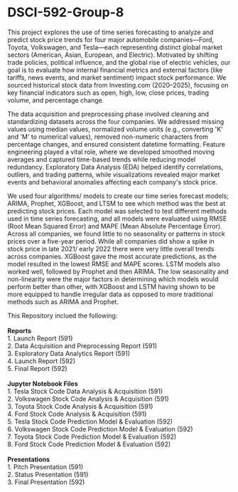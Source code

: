 # DSCI-592-Group-8
This project explores the use of time series forecasting to analyze and predict stock price trends for four major automobile companies—Ford, Toyota, Volkswagen, and Tesla—each representing distinct global market sectors (American, Asian, European, and Electric). Motivated by shifting trade policies, political influence, and the global rise of electric vehicles, our goal is to evaluate how internal financial metrics and external factors (like tariffs, news events, and market sentiment) impact stock performance. We sourced historical stock data from Investing.com (2020–2025), focusing on key financial indicators such as open, high, low, close prices, trading volume, and percentage change.

The data acquisition and preprocessing phase involved cleaning and standardizing datasets across the four companies. We addressed missing values using median values, normalized volume units (e.g., converting 'K' and 'M' to numerical values), removed non-numeric characters from percentage changes, and ensured consistent datetime formatting. Feature engineering played a vital role, where we developed smoothed moving averages and captured time-based trends while reducing model redundancy. Exploratory Data Analysis (EDA) helped identify correlations, outliers, and trading patterns, while visualizations revealed major market events and behavioral anomalies affecting each company's stock price.

We used four algorithms/ models to create our time series forecast models; ARIMA, Prophet, XGBoost, and LTSM to see which method was the best at predicting stock prices. Each model was selected to test different methods used in time series forecasting, and all models were evaluated using RMSE (Root Mean Squared Error) and MAPE (Mean Absolute Percentage Error). Across all companies, we found little to no seasonality or patterns in stock prices over a five-year period. While all companies did show a spike in stock price in late 2021/ early 2022 there were very little overall trends across companies. XGBoost gave the most accurate predictions, as the model resulted in the lowest RMSE and MAPE scores. LSTM models also worked well, followed by Prophet and then ARIMA. The low seasonality and non-linearity were the major factors in determining which models would perform better than other, with XGBoost and LSTM having shown to be more equipped to handle irregular data as opposed to more traditional methods such as ARIMA and Prophet. 



This Repository inclued the following:<br>
<br>
  **Reports<br>**
    1. Launch Report (591) <br>
    2. Data Acquisition and Preprocessing Report (591) <br>
    3. Exploratory Data Analytics Report (591) <br>
    4. Launch Report (592) <br>
    5. Final Report (592) <br>
    <br>
  **Jupyter Notebook Files<br>**
    1. Tesla Stock Code Data Analysis & Acquisition (591) <br>
    2. Volkswagen Stock Code Analysis & Acquisition (591) <br>
    3. Toyota Stock Code Analysis & Acquisition (591) <br>
    4. Ford Stock Code Analysis & Acquisition (591) <br>
    5. Tesla Stock Code Prediction Model & Evaluation (592) <br>
    6. Volkswagen Stock Code Prediction Model & Evaluation (592) <br>
    7. Toyota Stock Code Prediction Model & Evaluation (592) <br>
    8. Ford Stock Code Prediction Model & Evaluation (592) <br>
<br>
  **Presentations<br>**
    1. Pitch Presentation (591) <br>
    2. Status Presentation (591) <br>
    3. Final Presentation (592) <br>
<br>
